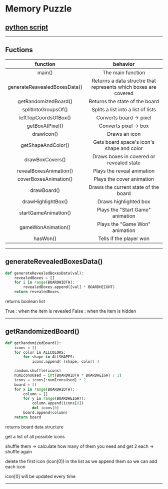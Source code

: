 # Memory Puzzle
## [python script](../GameFiles/memorypuzzle.py)
---
## Fuctions

|function|behavior|
|:------:|:------:|
|main()|The main function|
|generateReavealedBoxesData()|Returns a data structre that represents which boxes are covered|
|getRandomizedBoard()|Returns the state of the board|
|splitIntoGroupsOf()|Splits a list into a list of lists|
|leftTopCoordsOfBox()|Converts board -> pixel|
|getBoxAtPixel()|Converts pixel -> box|
|drawIcon()|Draws an icon|
|getShapeAndColor()|Gets board space's icon's shape and color|
|drawBoxCovers()|Draws boxes in covered or revealed state|
|revealBoxesAnimation()|Plays the reveal animation|
|coverBoxesAnimation()|Plays the cover animation|
|drawBoard()|Draws the current state of the board|
|drawHighlightBox()|Draws highlighted box|
|startGameAnimation()|Plays the "Start Game" animation|
|gameWonAnimation()|Plays the "Game Won" animation|
|hasWon()|Tells if the player won|

---
## generateRevealedBoxesData()

```python
def generateRevealedBoxesData(val):
    revealedBoxes = []
    for i in range(BOARDWIDTH):
        revealedBoxes.append([val] * BOARDHEIGHT)
    return revealedBoxes
```

returns boolean list 

True : when the item is revealed
False : when the item is hidden

---
## getRandomizedBoard()

```python
def getRandomizedBoard():
    icons = []
    for color in ALLCOLORS:
        for shape in ALLSHAPES:
            icons.append( (shape, color) )

    random.shuffle(icons) 
    numIconsUsed = int(BOARDWIDTH * BOARDHEIGHT / 2) 
    icons = icons[:numIconsUsed] * 2 
    board = []
    for x in range(BOARDWIDTH):
        column = []
        for y in range(BOARDHEIGHT):
            column.append(icons[0])
            del icons[0] 
        board.append(column)
    return board
```

returns board data structure

get a list of all possible icons 

shuffle them -> calculate how many of them you need and get 2 each -> shuffle again

delete the first icon (icon[0])  in the  list as we append them so we can add each icon

icon[0] will be updated every time

---

